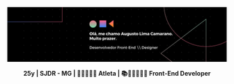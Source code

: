 <img src="img/banner.jpg">
<p align="center"><strong>25y | SJDR - MG | 🚵‍♂️🏃‍♂️💪 Atleta | 📚🧑‍💻🧠🚀💸 Front-End Developer</strong></p>

